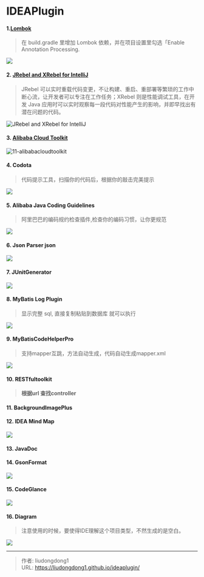 # IDEAPlugin


#### 1.[Lombok](https://plugins.jetbrains.com/plugin/6317-lombok)

> 在 build.gradle 里增加 Lombok 依赖，并在项目设置里勾选「Enable Annotation Processing.

![](https://gitee.com/github-25970295/blogpictureV2/raw/master/image-20210618223231600.png)

#### 2. [JRebel and XRebel for IntelliJ](https://plugins.jetbrains.com/plugin/4441-jrebel-and-xrebel-for-intellij)

> JRebel 可以实时重载代码变更，不让构建、重启、重部署等繁琐的工作中断心流，让开发者可以专注在工作任务；XRebel 则是性能调试工具，在开发 Java 应用时可以实时观察每一段代码对性能产生的影响，并即早找出有潜在问题的代码。

![JRebel and XRebel for IntelliJ](https://blog.jetbrains.com/wp-content/uploads/2020/05/zh-hant-JRebel-and-XRebel-for-IntelliJ.gif)

#### 3. [Alibaba Cloud Toolkit](https://plugins.jetbrains.com/plugin/11386-alibaba-cloud-toolkit)

![11-alibabacloudtoolkit](https://blog.jetbrains.com/wp-content/uploads/2020/05/zh-hant-11-alibabacloudtoolkit.gif)

#### 4. **Codota**

> 代码提示工具，扫描你的代码后，根据你的敲击完美提示

![](https://gitee.com/github-25970295/blogpictureV2/raw/master/image-20210618223604959.png)

#### 5. **Alibaba Java Coding Guidelines**

> 阿里巴巴的编码规约检查插件,检查你的编码习惯，让你更规范

![](https://gitee.com/github-25970295/blogpictureV2/raw/master/image-20210618223729857.png)

#### 6. **Json Parser json**

![](https://gitee.com/github-25970295/blogpictureV2/raw/master/image-20210618223830907.png)

#### 7. **JUnitGenerator**

![](https://gitee.com/github-25970295/blogpictureV2/raw/master/image-20210618224104770.png)

#### 8. MyBatis Log Plugin

> 显示完整 sql, 直接复制粘贴到数据库 就可以执行

![](https://gitee.com/github-25970295/blogpictureV2/raw/master/image-20210618224154786.png)

#### 9. **MyBatisCodeHelperPro**

> 支持mapper互跳，方法自动生成，代码自动生成mapper.xml

![](https://gitee.com/github-25970295/blogpictureV2/raw/master/image-20210618224234906.png)

#### 10. **RESTfultoolkit** 

> **根据url 查找controller**

#### 11. BackgroundImagePlus

#### 12. **IDEA Mind Map**

![](https://gitee.com/github-25970295/blogpictureV2/raw/master/image-20210618224709678.png)

#### 13. **JavaDoc**

#### 14. GsonFormat

![](https://gitee.com/github-25970295/blogpictureV2/raw/master/image-20210618224910310.png)

#### 15. CodeGlance

![](https://gitee.com/github-25970295/blogpictureV2/raw/master/image-20210618224938177.png)

#### 16. Diagram

> 注意使用的时候，要使得IDE理解这个项目类型，不然生成的是空白。

![](https://gitee.com/github-25970295/blogpictureV2/raw/master/image-20210618225031577.png)



---

> 作者: liudongdong1  
> URL: https://liudongdong1.github.io/ideaplugin/  

